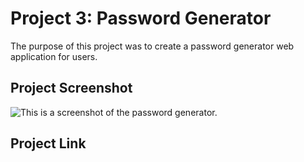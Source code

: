# Project 3: Password Generator
The purpose of this project was to create a password generator web application for users.

## Project Screenshot
![This is a screenshot of the password generator.](/../main/assets/images/screenshot.png)

## Project Link
